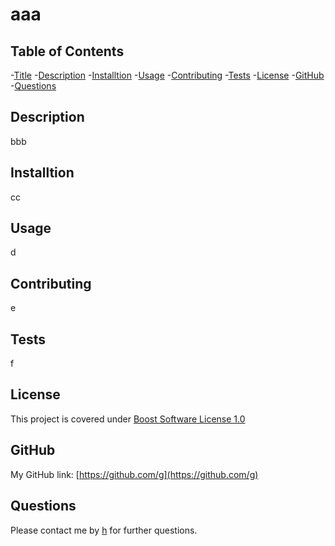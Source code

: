 # aaa

## Table of Contents
  
  -[Title](#Title)
  -[Description](#Description)
  -[Installtion](#Installtion)
  -[Usage](#Usage)
  -[Contributing](#Contributing)
  -[Tests](#Tests)
  -[License](#License)
  -[GitHub](#GitHub)
  -[Questions](#Questions)
  
  
## Description
bbb


## Installtion
cc


## Usage
d


## Contributing
e


## Tests
f


## License
This project is covered under [Boost Software License 1.0](https://www.boost.org/LICENSE_1_0.txt)


## GitHub
My GitHub link: [https://github.com/g](https://github.com/g)         


## Questions
Please contact me by [h](mailto:h) for further questions. 



  
